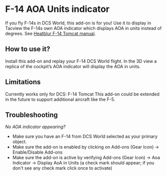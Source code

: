 # F-14 AOA Units indicator

If you fly F-14s in DCS World, this add-on is for you!
Use it to display in Tacview the F-14s own AOA indicator which displays AOA in units instead of degrees.
See [Heatblur F-14 Tomcat manual](http://www.heatblur.se/F-14Manual/cockpit.html#angle-of-attack-indicator).

## How to use it?

Install this add-on and replay your F-14 DCS World flight. In the 3D view a replica of the cockpit’s AOA indicator will display the AOA in units.

## Limitations

Currently works only for DCS: F-14 Tomcat
This add-on could be extended in the future to support additional aircraft like the F-5.

## Troubleshooting

*No AOA indicator appearing?*

* Make sure you have an F-14 from DCS World selected as your primary object. 
* Make sure the add-on is enabled by clicking on Add-ons (Gear Icon) -> Enable/Disable Add-ons
* Make sure the add-on is active by verifying Add-ons (Gear Icon) -> Aoa Indicator -> Display AoA in Units (a check mark should appear; if you don't see any check mark click once to activate)

